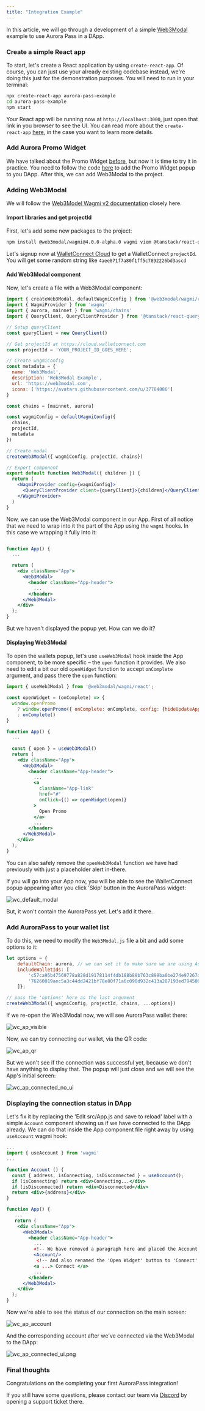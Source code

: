 ```yaml
---
title: "Integration Example"
---
```



In this article, we will go through a development of a simple [Web3Modal](https://docs.walletconnect.com/web3modal/about) example to use Aurora Pass in a DApp.

### Create a simple React app

To start, let's create a React application by using `create-react-app`. Of course, you can just use your already existing codebase instead, we're doing this just for the demonstration purposes.
You will need to run in your terminal:

```bash
npx create-react-app aurora-pass-example
cd aurora-pass-example
npm start
```

Your React app will be running now at `http://localhost:3000`, just open that link in you browser to see the UI.
You can read more about the `create-react-app` [here](https://create-react-app.dev/docs/getting-started/), in the case you want to learn more details.

### Add Aurora Promo Widget

We have talked about the Promo Widget [before](/onboard/promo-widget), but now it is time to try it in practice.
You need to follow the code [here](/onboard/promo-widget) to add the Promo Widget popup to you DApp.
After this, we can add Web3Modal to the project.

### Adding Web3Modal

We will follow the [Web3Model Wagmi v2 documentation](https://docs.walletconnect.com/web3modal/react/about?platform=wagmi) closely here.

#### Import libraries and get projectId

First, let's add some new packages to the project:

```bash
npm install @web3modal/wagmi@4.0.0-alpha.0 wagmi viem @tanstack/react-query
```

Let's signup now at [WalletConnect Cloud](https://cloud.walletconnect.com/sign-in) to get a WalletConnect `projectId`. You will get some random string like `4aee871f7a80f1ff5c7892226bd3ascd`

#### Add Web3Modal component

Now, let's create a file with a Web3Modal component:

```jsx title="aurora-pass-example/src/Web3Modal.js"
import { createWeb3Modal, defaultWagmiConfig } from '@web3modal/wagmi/react'
import { WagmiProvider } from 'wagmi'
import { aurora, mainnet } from 'wagmi/chains'
import { QueryClient, QueryClientProvider } from '@tanstack/react-query'

// Setup queryClient
const queryClient = new QueryClient()

// Get projectId at https://cloud.walletconnect.com
const projectId = 'YOUR_PROJECT_ID_GOES_HERE';

// Create wagmiConfig
const metadata = {
  name: 'Web3Modal',
  description: 'Web3Modal Example',
  url: 'https://web3modal.com',
  icons: ['https://avatars.githubusercontent.com/u/37784886']
}

const chains = [mainnet, aurora]

const wagmiConfig = defaultWagmiConfig({
  chains,
  projectId,
  metadata
})

// Create modal
createWeb3Modal({ wagmiConfig, projectId, chains})

// Export component
export default function Web3Modal({ children }) {
  return (
    <WagmiProvider config={wagmiConfig}>
      <QueryClientProvider client={queryClient}>{children}</QueryClientProvider>
    </WagmiProvider>
  )
}
```

Now, we can use the Web3Modal component in our App. First of all notice that we need to wrap into it the part of the App using the `wagmi` hooks. In this case we wrapping it fully into it:

```jsx title="aurora-pass-example/src/App.js"

function App() {
  ...

  return (
    <div className="App">
      <Web3Modal>
        <header className="App-header">
          ...
        </header>
      </Web3Modal>
    </div>
  );
}
```

But we haven't displayed the popup yet. How can we do it?

#### Displaying Web3Modal

To open the wallets popup, let's use `useWeb3Modal` hook inside the App component, to be more specific – the `open` function it provides.
We also need to edit a bit our old `openWidget` function to accept `onComplete` argument, and pass there the `open` function:

```jsx title="aurora-pass-example/src/App.js"
import { useWeb3Modal } from '@web3modal/wagmi/react';

const openWidget = (onComplete) => {
  window.openPromo
    ? window.openPromo({ onComplete: onComplete, config: {hideUpdateAppBlock: true} })
    : onComplete()
}

function App() {
  ...
  
  const { open } = useWeb3Modal()
  return (
    <div className="App">
      <Web3Modal>
        <header className="App-header">
          ...
          <a
            className="App-link"
            href="#"
            onClick={() => openWidget(open)}
          >
            Open Promo
          </a>
          ...
        </header>
      </Web3Modal>
    </div>
  );
}
```

You can also safely remove the `openWeb3Modal` function we have had previously with just a placeholder alert in-there.

If you will go into your App now, you will be able to see the WalletConnect popup appearing after you click 'Skip' button in the AuroraPass widget:

![wc_default_modal](/img/wc_default_modal.png)

But, it won't contain the AuroraPass yet. Let's add it there.

### Add AuroraPass to your wallet list

To do this, we need to modify the `Web3Modal.js` file a bit and add some options to it:

```jsx title="aurora-pass-example/src/Web3Modal.js
let options = {
    defaultChain: aurora, // we can set it to make sure we are using Aurora mainnet by default
    includeWalletIds: [
        'c57ca95b47569778a828d19178114f4db188b89b763c899ba0be274e97267d96', //Metamask
        '76260019aec5a3c44dd2421bf78e80f71a6c090d932c413a287193ed79450694', //AuroraPass
    ]};

// pass the 'options' here as the last argument
createWeb3Modal({ wagmiConfig, projectId, chains, ...options})

```

If we re-open the Web3Modal now, we will see AuroraPass wallet there:

![wc_ap_visible](/img/wc_ap_visible.png)

Now, we can try connecting our wallet, via the QR code:

![wc_ap_qr](/img/wc_ap_qr.png)

But we won't see if the connection was successful yet, because we don't have anything to display that. The popup will just close and we will see the App's initial screen:

![wc_ap_connected_no_ui](/img/wc_ap_connected_no_ui.png)

### Displaying the connection status in DApp

Let's fix it by replacing the 'Edit src/App.js and save to reload' label with a simple `Account` component showing us if we have connected to the DApp already.
We can do that inside the App component file right away by using `useAccount` wagmi hook:

```jsx title="aurora-pass-example/src/App.js
...
import { useAccount } from 'wagmi'
...

function Account () {
  const { address, isConnecting, isDisconnected } = useAccount();
  if (isConnecting) return <div>Connecting...</div>
  if (isDisconnected) return <div>Disconnected</div>
  return <div>{address}</div>
}

function App() {
   ...
   return (
    <div className="App">
      <Web3Modal>
        <header className="App-header">
          ...
          <!-- We have removed a paragraph here and placed the Account component below>
          <Account/>
           <!-- And also renamed the 'Open Widget' button to 'Connect' one>
          <a ...> Connect </a>
          ...
        </header>
      </Web3Modal>
    </div>
  );
}
```

Now we're able to see the status of our connection on the main screen:

![wc_ap_account](/img/wc_ap_account.png)

And the corresponding account after we've connected via the Web3Modal to the DApp:

![wc_ap_connected_ui.png](/img/wc_ap_connected_ui.png)

### Final thoughts

Congratulations on the completing your first AuroraPass integration!

If you still have some questions, please contact our team via [Discord](https://discord.com/invite/dEFJBz8HQV) by opening a support ticket there.
